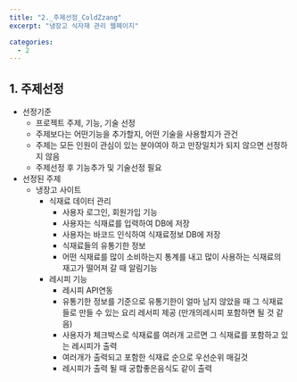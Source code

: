 ```yaml
---
title: "2._주제선정_ColdZzang"
excerpt: "냉장고 식자재 관리 웹페이지"

categories:
  - 2
---
```


## 1. 주제선정
- 선정기준
    - 프로젝트 주제, 기능, 기술 선정
    - 주제보다는 어떤기능을 추가할지, 어떤 기술을 사용할지가 관건
    - 주제는 모든 인원이 관심이 있는 분야여야 하고 만장일치가 되지 않으면 선정하지 않음
    - 주제선정 후 기능추가 및 기술선정 필요
- 선정된 주제
    - 냉장고 사이트
        - 식재료 데이터 관리
            - 사용자 로그인, 회원가입 기능
            - 사용자는 식재료를 입력하여 DB에 저장
            - 사용자는 바코드 인식하여 식재료정보 DB에 저장
            - 식재료들의 유통기한 정보
            - 어떤 식재료를 많이 소비하는지 통계를 내고 많이 사용하는 식재료의 재고가 떨어져 갈 때 알림기능
        - 레시피 기능
            - 레시피 API연동
            - 유통기한 정보를 기준으로 유통기한이 얼마 남지 않았을 때 그 식재료들로 만들 수 있는 요리 레서피 제공
            (만개의레시피 포함하면 될 것 같음)
            - 사용자가 체크박스로 식재료를 여러개 고르면 그 식재료를 포함하고 있는 레시피가 출력
            - 여러개가 출력되고 포함한 식재료 순으로 우선순위 매길것
            - 레시피가 출력 될 때 궁합좋은음식도 같이 출력